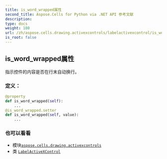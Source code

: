 ```yaml
---
title: is_word_wrapped属性
second_title: Aspose.Cells for Python via .NET API 参考文献
description:
type: docs
weight: 180
url: /zh/aspose.cells.drawing.activexcontrols/labelactivexcontrol/is_word_wrapped/
is_root: false
---
```

## is_word_wrapped属性

指示控件的内容是否在行末自动换行。
### 定义：
```python
@property
def is_word_wrapped(self):
    ...
@is_word_wrapped.setter
def is_word_wrapped(self, value):
    ...
```

### 也可以看看
* 模块[`aspose.cells.drawing.activexcontrols`](../../)
* 类 [`LabelActiveXControl`](/cells/python-net/zh/aspose.cells.drawing.activexcontrols/labelactivexcontrol)
